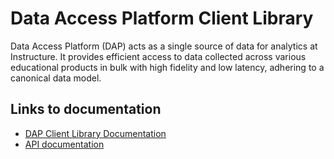 # Data Access Platform Client Library

Data Access Platform (DAP) acts as a single source of data for analytics at Instructure. It provides efficient access to data collected across various educational products in bulk with high fidelity and low latency, adhering to a canonical data model.

## Links to documentation

* [DAP Client Library Documentation](https://data-access-platform-api.s3.amazonaws.com/client/index.html)
* [API documentation](https://data-access-platform-api.s3.amazonaws.com/index.html)

